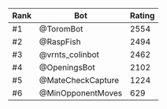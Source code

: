 Rank|Bot|Rating
---|---|---
#1|@ToromBot|2554
#2|@RaspFish|2494
#3|@vrnts_colinbot|2462
#4|@OpeningsBot|2102
#5|@MateCheckCapture|1224
#6|@MinOpponentMoves|629
